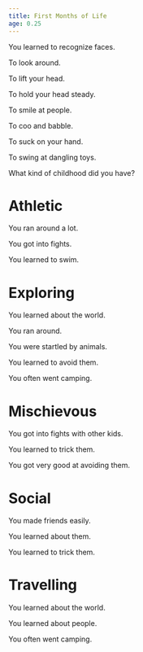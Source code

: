 ```yaml
---
title: First Months of Life
age: 0.25
---
```


You learned to recognize faces. <Mod stat="INT"></Mod>

To look around. <Mod stat="PER"></Mod>

To lift your head. <Mod stat="STR"></Mod>

To hold your head steady. <Mod stat="STA"></Mod>

To smile at people. <Mod stat="CHA"></Mod>

To coo and babble.  <Mod stat="COM"></Mod>

To suck on your hand. <Mod stat="DEX"></Mod>

To swing at dangling toys. <Mod stat="SPD"></Mod>

<Prompt> What kind of childhood did you have? </Prompt>

<Choice label="Athletic">

# Athletic

You ran around a lot. <Mod skill="Athletics" value="4"> </Mod> <Mod stat="STA" value="2"> </Mod>

You got into fights. <Mod skill="Brawl" value="4"> </Mod> <Mod stat="STR" value="2"> </Mod>

You learned to swim. <Mod skill="Swim" value="4"> </Mod> <Mod stat="STA" value="2"> </Mod>

</Choice>
<Choice label="Exploring">

# Exploring

You learned about the world. <Mod skill="Worldliness" value="4"> </Mod> <Mod stat="INT" value="2"> </Mod>

You ran around. <Mod skill="Athletics" value="2"> </Mod> <Mod stat="STA"> </Mod>

You were startled by animals. <Mod skill="Awareness" value="2"> </Mod> <Mod stat="PER"> </Mod>

You learned to avoid them. <Mod skill="Stealth" value="2"> </Mod> <Mod stat="DEX"> </Mod>

You often went camping. <Mod skill="Survival" value="4"> </Mod> <Mod stat="INT" value="2"> </Mod>

</Choice>
<Choice label="Mischievous">

# Mischievous

You got into fights with other kids. <Mod skill="Brawl" value="4"> </Mod> <Mod stat=STR value=2> </Mod>

You learned to trick them. <Mod skill="Guile" value="4"> </Mod> <Mod stat=CHA value=2> </Mod>

You got very good at avoiding them. <Mod skill="Stealth" value="4"> </Mod> <Mod stat=DEX value=2> </Mod>

</Choice>
<Choice label="Social">

# Social

You made friends easily. <Mod skill=Charm value=4> </Mod> <Mod stat=CHA value=2> </Mod>

You learned about them. <Mod skill=Empathy value=4> </Mod> <Mod stat=COM value=2> </Mod>

You learned to trick them. <Mod skill="Guile" value="4"> </Mod> <Mod stat=CHA value=2> </Mod>

</Choice>
<Choice label=Travelling>

# Travelling

You learned about the world. <Mod skill="Worldliness" value="4"> </Mod> <Mod stat="INT" value="2"> </Mod>

You learned about people. <Mod skill=Empathy value=4> </Mod> <Mod stat=COM value=2> </Mod>

You often went camping. <Mod skill="Survival" value="4"> </Mod> <Mod stat="INT" value="2"> </Mod>

</Choice>
